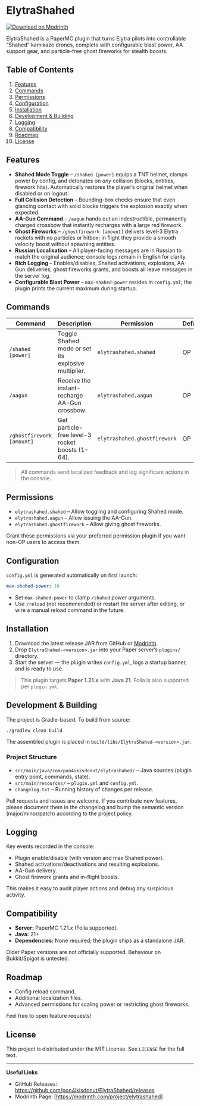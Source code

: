 # ElytraShahed

[![Download on Modrinth](https://img.shields.io/badge/Modrinth-coming%20soon-lightgrey)](https://modrinth.com/project/elytrashahed)

ElytraShahed is a PaperMC plugin that turns Elytra pilots into controllable “Shahed” kamikaze drones, complete with configurable blast power, AA support gear, and particle-free ghost fireworks for stealth boosts.

## Table of Contents

1. [Features](#features)
2. [Commands](#commands)
3. [Permissions](#permissions)
4. [Configuration](#configuration)
5. [Installation](#installation)
6. [Development & Building](#development--building)
7. [Logging](#logging)
8. [Compatibility](#compatibility)
9. [Roadmap](#roadmap)
10. [License](#license)

## Features

- **Shahed Mode Toggle** – `/shahed [power]` equips a TNT helmet, clamps power by config, and detonates on *any* collision (blocks, entities, firework hits). Automatically restores the player’s original helmet when disabled or on logout.
- **Full Collision Detection** – Bounding-box checks ensure that even glancing contact with solid blocks triggers the explosion exactly when expected.
- **AA-Gun Command** – `/aagun` hands out an indestructible, permanently charged crossbow that instantly recharges with a large red firework.
- **Ghost Fireworks** – `/ghostfirework [amount]` delivers level-3 Elytra rockets with no particles or hitbox; in flight they provide a smooth velocity boost without spawning entities.
- **Russian Localisation** – All player-facing messages are in Russian to match the original audience; console logs remain in English for clarity.
- **Rich Logging** – Enables/disables, Shahed activations, explosions, AA-Gun deliveries, ghost fireworks grants, and boosts all leave messages in the server log.
- **Configurable Blast Power** – `max-shahed-power` resides in `config.yml`; the plugin prints the current maximum during startup.

## Commands

| Command | Description | Permission | Default |
|---------|-------------|------------|---------|
| `/shahed [power]` | Toggle Shahed mode or set its explosive multiplier. | `elytrashahed.shahed` | OP |
| `/aagun` | Receive the instant-recharge AA-Gun crossbow. | `elytrashahed.aagun` | OP |
| `/ghostfirework [amount]` | Get particle-free level-3 rocket boosts (1-64). | `elytrashahed.ghostfirework` | OP |

> All commands send localized feedback and log significant actions in the console.

## Permissions

- `elytrashahed.shahed` – Allow toggling and configuring Shahed mode.
- `elytrashahed.aagun` – Allow issuing the AA-Gun.
- `elytrashahed.ghostfirework` – Allow giving ghost fireworks.

Grant these permissions via your preferred permission plugin if you want non-OP users to access them.

## Configuration

`config.yml` is generated automatically on first launch:

```yaml
max-shahed-power: 16
```

- Set `max-shahed-power` to clamp `/shahed` power arguments.
- Use `/reload` (not recommended) or restart the server after editing, or wire a manual reload command in the future.

## Installation

1. Download the latest release JAR from GitHub or [Modrinth](MODRINTH_URL_PLACEHOLDER).
2. Drop `ElytraShahed-<version>.jar` into your Paper server’s `plugins/` directory.
3. Start the server — the plugin writes `config.yml`, logs a startup banner, and is ready to use.

> This plugin targets **Paper 1.21.x** with **Java 21**. Folia is also supported per `plugin.yml`.

## Development & Building

The project is Gradle-based. To build from source:

```bash
./gradlew clean build
```

The assembled plugin is placed in `build/libs/ElytraShahed-<version>.jar`.

### Project Structure

- `src/main/java/com/pon4ikisdonut/elytrashahed/` – Java sources (plugin entry point, commands, state).
- `src/main/resources/` – `plugin.yml` and `config.yml`.
- `changelog.txt` – Running history of changes per release.

Pull requests and issues are welcome. If you contribute new features, please document them in the changelog and bump the semantic version (major/minor/patch) according to the project policy.

## Logging

Key events recorded in the console:

- Plugin enable/disable (with version and max Shahed power).
- Shahed activations/deactivations and resulting explosions.
- AA-Gun delivery.
- Ghost firework grants and in-flight boosts.

This makes it easy to audit player actions and debug any suspicious activity.

## Compatibility

- **Server:** PaperMC 1.21.x (Folia supported).
- **Java:** 21+
- **Dependencies:** None required; the plugin ships as a standalone JAR.

Older Paper versions are not officially supported. Behaviour on Bukkit/Spigot is untested.

## Roadmap

- Config reload command.
- Additional localization files.
- Advanced permissions for scaling power or restricting ghost fireworks.

Feel free to open feature requests!

## License

This project is distributed under the MIT License. See `LICENSE` for the full text.

---

**Useful Links**

- GitHub Releases: https://github.com/pon4ikisdonut/ElytraShahed/releases
- Modrinth Page: [https://modrinth.com/project/elytrashahed]


